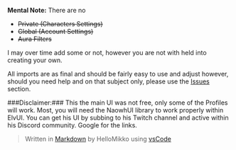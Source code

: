 **Mental Note:**
There are no 

 - ~~Private (Characters Settings)~~
 - ~~Global (Account Settings)~~
 - ~~Aura Filters~~

I may over time add some or not, however you are not with held into creating your own.

All imports are as final and should be fairly easy to use and adjust however, should you need help and on that subject only, please use the [Issues](https://github.com/HelloMikko/WoW-Repo/issues) section.

###Disclaimer:###
This the main UI was not free, only some of the Profiles will work. Most, you will need the NaowhUI library to work properly within ElvUI. You can get his UI by subbing to his Twitch channel and active within his Discord community. Google for the links.

> Written in [Markdown](https://code.visualstudio.com/docs/languages/markdown) by HelloMikko using [vsCode](https://code.visualstudio.com)
